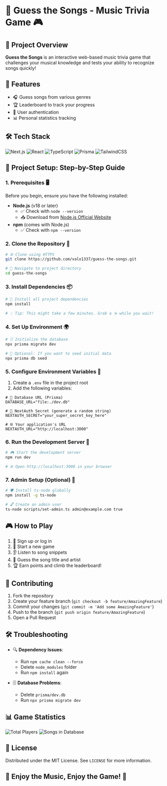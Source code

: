 # 🎵 Guess the Songs - Music Trivia Game 🎮

## 🌟 Project Overview

**Guess the Songs** is an interactive web-based music trivia game that challenges your musical knowledge and tests your ability to recognize songs quickly!

## 🚀 Features

- 🎧 Guess songs from various genres
- 🏆 Leaderboard to track your progress
- 👤 User authentication
- 📊 Personal statistics tracking

## 🛠 Tech Stack

![Next.js](https://img.shields.io/badge/Next.js-black?style=for-the-badge&logo=next.js&logoColor=white)
![React](https://img.shields.io/badge/React-61DAFB?style=for-the-badge&logo=react&logoColor=black)
![TypeScript](https://img.shields.io/badge/TypeScript-3178C6?style=for-the-badge&logo=typescript&logoColor=white)
![Prisma](https://img.shields.io/badge/Prisma-2D3748?style=for-the-badge&logo=prisma&logoColor=white)
![TailwindCSS](https://img.shields.io/badge/Tailwind_CSS-38B2AC?style=for-the-badge&logo=tailwind-css&logoColor=white)

## 🔧 Project Setup: Step-by-Step Guide

### 1. Prerequisites 🖥️

Before you begin, ensure you have the following installed:
- **Node.js** (v18 or later) 
  - ✅ Check with `node --version`
  - 📥 Download from [Node.js Official Website](https://nodejs.org/)
- **npm** (comes with Node.js)
  - ✅ Check with `npm --version`

### 2. Clone the Repository 📂

```bash
# 🌐 Clone using HTTPS
git clone https://github.com/valo1337/guess-the-songs.git

# 📁 Navigate to project directory
cd guess-the-songs
```

### 3. Install Dependencies 📦

```bash
# 🚀 Install all project dependencies
npm install

# 💡 Tip: This might take a few minutes. Grab a ☕ while you wait!
```

### 4. Set Up Environment 🌍

```bash
# 🗄️ Initialize the database
npx prisma migrate dev

# 🔑 Optional: If you want to seed initial data
npx prisma db seed
```

### 5. Configure Environment Variables 🔐

1. Create a `.env` file in the project root
2. Add the following variables:
```env
# 🔐 Database URL (Prisma)
DATABASE_URL="file:./dev.db"

# 🔑 NextAuth Secret (generate a random string)
NEXTAUTH_SECRET="your_super_secret_key_here"

# 🌐 Your application's URL
NEXTAUTH_URL="http://localhost:3000"
```

### 6. Run the Development Server 🚀

```bash
# 🎮 Start the development server
npm run dev

# 🌐 Open http://localhost:3000 in your browser
```

### 7. Admin Setup (Optional) 👑

```bash
# 🛡️ Install ts-node globally
npm install -g ts-node

# 🔓 Create an admin user
ts-node scripts/set-admin.ts admin@example.com true
```

## 🎮 How to Play

1. 🔐 Sign up or log in
2. 🎵 Start a new game
3. 👂 Listen to song snippets
4. 🤔 Guess the song title and artist
5. 🏆 Earn points and climb the leaderboard!

## 🤝 Contributing

1. Fork the repository
2. Create your feature branch (`git checkout -b feature/AmazingFeature`)
3. Commit your changes (`git commit -m 'Add some AmazingFeature'`)
4. Push to the branch (`git push origin feature/AmazingFeature`)
5. Open a Pull Request

## 🛠 Troubleshooting

- 🔍 **Dependency Issues**: 
  - Run `npm cache clean --force`
  - Delete `node_modules` folder
  - Run `npm install` again

- 🗄️ **Database Problems**:
  - Delete `prisma/dev.db`
  - Run `npx prisma migrate dev`

## 📊 Game Statistics

![Total Players](https://img.shields.io/badge/Total%20Players-Growing-brightgreen)
![Songs in Database](https://img.shields.io/badge/Songs-100+-blue)

## 📜 License

Distributed under the MIT License. See `LICENSE` for more information.

## 🎵 Enjoy the Music, Enjoy the Game! 🎉
